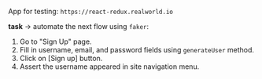 
App for testing: `https://react-redux.realworld.io`

**task** ->  automate the next flow using `faker`:

1. Go to "Sign Up" page.
1. Fill in username, email, and password fields using `generateUser` method.
1. Click on [Sign up] button.
1. Assert the username appeared in site navigation menu.
